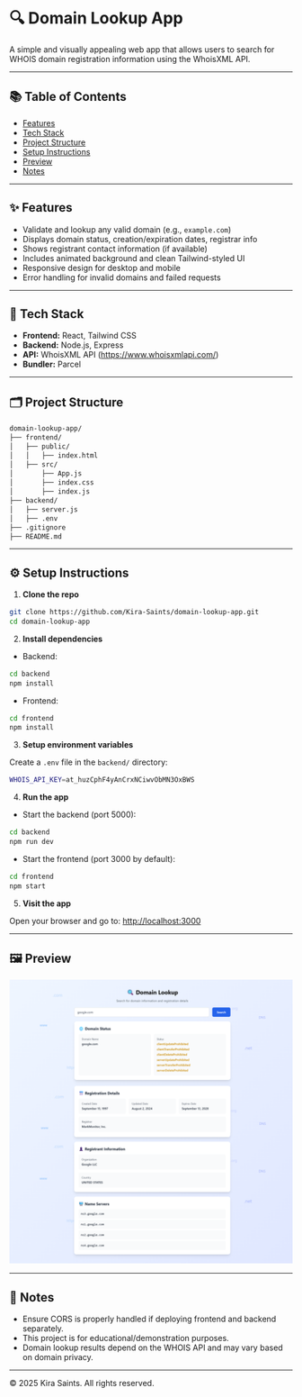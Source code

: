 # 🔍 Domain Lookup App

A simple and visually appealing web app that allows users to search for WHOIS domain registration information using the WhoisXML API.

---

## 📚 Table of Contents

- [Features](#features)
- [Tech Stack](#tech-stack)
- [Project Structure](#project-structure)
- [Setup Instructions](#setup-instructions)
- [Preview](#preview)
- [Notes](#notes)

---

## ✨ Features

- Validate and lookup any valid domain (e.g., `example.com`)
- Displays domain status, creation/expiration dates, registrar info
- Shows registrant contact information (if available)
- Includes animated background and clean Tailwind-styled UI
- Responsive design for desktop and mobile
- Error handling for invalid domains and failed requests

---

## 🧰 Tech Stack

- **Frontend:** React, Tailwind CSS
- **Backend:** Node.js, Express
- **API:** WhoisXML API (https://www.whoisxmlapi.com/)
- **Bundler:** Parcel

---

## 🗂️ Project Structure

```
domain-lookup-app/
├── frontend/
│   ├── public/
│   │   ├── index.html
│   ├── src/
│       ├── App.js
│       ├── index.css
│       ├── index.js
├── backend/
│   ├── server.js
│   ├── .env
├── .gitignore
├── README.md
```

---

## ⚙️ Setup Instructions

1. **Clone the repo**

```bash
git clone https://github.com/Kira-Saints/domain-lookup-app.git
cd domain-lookup-app
```

2. **Install dependencies**

- Backend:
```bash
cd backend
npm install
```

- Frontend:
```bash
cd frontend
npm install
```

3. **Setup environment variables**

Create a `.env` file in the `backend/` directory:

```bash
WHOIS_API_KEY=at_huzCphF4yAnCrxNCiwvObMN3OxBWS
```

4. **Run the app**

- Start the backend (port 5000):

```bash
cd backend
npm run dev
```

- Start the frontend (port 3000 by default):

```bash
cd frontend
npm start
```

5. **Visit the app**

Open your browser and go to: [http://localhost:3000](http://localhost:3000)

---

## 🖼️ Preview

![App Preview](./frontend/public/domain-lookup-app-preview.png)

---

## 📝 Notes

- Ensure CORS is properly handled if deploying frontend and backend separately.
- This project is for educational/demonstration purposes.
- Domain lookup results depend on the WHOIS API and may vary based on domain privacy.

---

© 2025 Kira Saints. All rights reserved.
